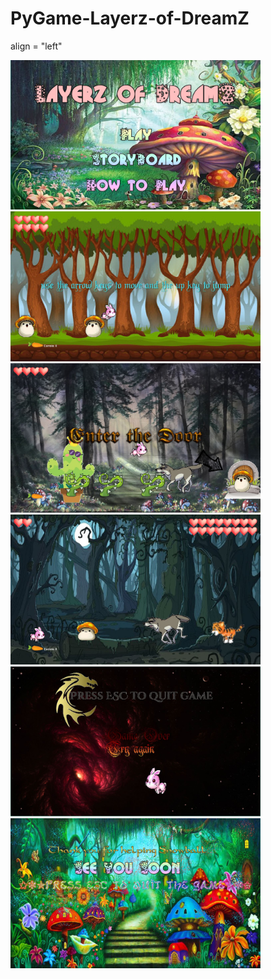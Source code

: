 # PyGame-Layerz-of-DreamZ

align = "left"

<img src="https://github.com/NikiHo5/PyGame-Layerz-of-DreamZ/blob/master/gp1.JPG" width =400>
<img src="https://github.com/NikiHo5/PyGame-Layerz-of-DreamZ/blob/master/gp2.JPG" width =400>
<img src="https://github.com/NikiHo5/PyGame-Layerz-of-DreamZ/blob/master/gp6.JPG" width =400>
<img src="https://github.com/NikiHo5/PyGame-Layerz-of-DreamZ/blob/master/gp7.JPG" width =400>
<img src="https://github.com/NikiHo5/PyGame-Layerz-of-DreamZ/blob/master/gpover.JPG" width =400>
<img src="https://github.com/NikiHo5/PyGame-Layerz-of-DreamZ/blob/master/gpwin.JPG" width =400>

